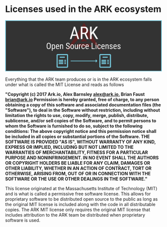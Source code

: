 # Licenses used in the ARK ecosystem
![License Overview](../../assets/img/99f195e8-cc47-4119-bf52-1448a0604187.png)


Everything that the ARK team produces or is in the ARK ecosystem falls under what is called the MIT License and reads as follows

**"Copyright (c) 2017 Ark.io, Alex Barnsley alex@ark.io, Brian Faust brian@ark.io  Permission is hereby granted, free of charge, to any person obtaining a copy of this software and associated documentation files (the "Software"), to deal in the Software without restriction, including without limitation the rights to use, copy, modify, merge, publish, distribute, sublicense, and/or sell copies of the Software, and to permit persons to whom the Software is furnished to do so, subject to the following conditions: The above copyright notice and this permission notice shall be included in all copies or substantial portions of the Software.  THE SOFTWARE IS PROVIDED "AS IS", WITHOUT WARRANTY OF ANY KIND, EXPRESS OR IMPLIED, INCLUDING BUT NOT LIMITED TO THE WARRANTIES OF MERCHANTABILITY, FITNESS FOR A PARTICULAR PURPOSE AND NONINFRINGEMENT. IN NO EVENT SHALL THE AUTHORS OR COPYRIGHT HOLDERS BE LIABLE FOR ANY CLAIM, DAMAGES OR OTHER LIABILITY, WHETHER IN AN ACTION OF CONTRACT, TORT OR OTHERWISE, ARISING FROM, OUT OF OR IN CONNECTION WITH THE SOFTWARE OR THE USE OR OTHER DEALINGS IN THE SOFTWARE."**


This license originated at the Massachusetts Institute of Technology (MIT) and is what is called a permissive free software license.  This allows for proprietary software to be distributed open source to the public as long as the original MIT license is included along with the code in all distributable copies.  The ARK MIT license only requires the original MIT license that includes attribution to the ARK team be distributed when proprietary software is used.
